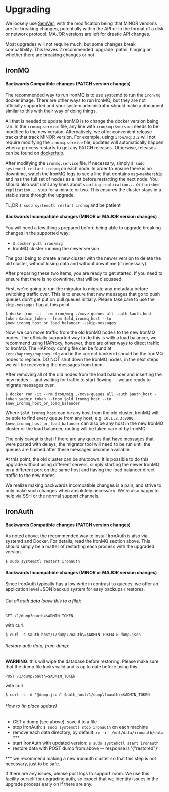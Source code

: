 # Upgrading

We loosely use [SemVer](http://semver.org/), with the modification being that
MINOR versions are for breaking changes, potentially within the API or in the
format of a disk or network protocol. MAJOR versions are left for drastic API
changes.

Most upgrades will not require much, but some changes break compatibility. This
leaves 2 recommended 'upgrade' paths, hinging on whether there are breaking
changes or not.

## IronMQ

#### Backwards Compatible changes (PATCH version changes)

The recommended way to run IronMQ is to use systemd to run the `iron/mq` docker
image. There are other ways to run IronMQ, but they are not officially supported
and your system administrator should make a document similar to this with their
way of doing things.

All that is needed to update IronMQ is to change the docker version being ran.
In the `ironmq.service` file, any line with `iron/mq:$version` needs to be
modified to the new version. Alternatively, we offer convenient release tracks
that track MINOR version. For example, using `iron/mq:3.2` will not require
modifying the `ironmq.service` file, updates will automatically happen when a
process restarts to get any PATCH releases. Otherwise, releases can be found
on [dockerhub](https://hub.docker.com/r/iron/mq/tags/).

After modifying the `ironmq.service` file, if necessary, simply `$ sudo systemctl
restart ironmq` on each node. In order to ensure there is no downtime, watch the
IronMQ logs to see a line that contains `msg=membership` and has the full set of
nodes as a list before restarting the next node. You should also wait until any
lines about `starting replication...` or `finished replication...` stop for a
minute or two. This ensures the cluster stays in a stable state through the
upgrade.

TL;DR `$ sudo systemctl restart ironmq` and be patient

#### Backwards Incompatible changes (MINOR or MAJOR version changes)

You will need a few things prepared before being able to upgrade breaking
changes in the supported way:

* `$ docker pull iron/mig`
* IronMQ cluster running the newer version

The goal being to create a new cluster with the newer version to delete the old
cluster, without losing data and without downtime (if necessary).

After preparing these two items, you are ready to get started.
If you need to ensure that there is no downtime, that will be discussed.

First, we're going to run the migrator to migrate any metadata before switching
traffic over. This is to ensure that new messages that go to push queues don't
get put on pull queues initially. Please take care to use the `--skip-messages`
flag at this point.

`$ docker run -it --rm iron/mig ./move-queues all -auth $auth_host -token
$admin_token --from $old_ironmq_host --to $new_ironmq_host_or_load_balancer
--skip-messages`

Now, we can move traffic from the old IronMQ nodes to the new IronMQ nodes. The
officially supported way to do this is with a load balancer, we recommend using
HAProxy, however, there are other ways to direct traffic to IronMQ. The HAProxy
config file can be found at `/etc/haproxy/haproxy.cfg` and in the correct
backend should be the IronMQ nodes to replace. DO NOT shut down the IronMQ
nodes, in the next steps we will be recovering the messages from them.

After removing all of the old nodes from the load balancer and inserting the new
nodes -- and waiting for traffic to start flowing -- we are ready to migrate messages
over.

`$ docker run -it --rm iron/mig ./move-queues all -auth $auth_host -token
$admin_token --from $old_ironmq_host --to $new_ironmq_host_or_load_balancer`

Where `$old_ironmq_host` can be any host from the old cluster, IronMQ will be
able to find every queue from any host, e.g. `10.1.2.3:8080`.
`$new_ironmq_host_or_load_balancer` can also be any host in the new IronMQ
cluster or the load balancer, routing will be taken care of by IronMQ.

The only caveat is that if there are any queues that have messages that were
posted with delays, the migrator tool will need to be run until the queues are
flushed after these messages become available.

At this point, the old cluster can be shutdown. It is possible to do this
upgrade without using different servers, simply starting the newer IronMQ on a
different port on the same host and having the load balancer direct traffic to
the new nodes.

We realize making backwards incompatible changes is a pain, and strive to only
make such changes when absolutely necessary. We're also happy to help via SSH or
the normal support channels.

## IronAuth

#### Backwards Compatible changes (PATCH version changes)

As noted above, the recommended way to install IronAuth is also via systemd and
Docker. For details, read the IronMQ section above. This should simply be a matter of
restarting each process with the upgraded version.

`$ sudo systemctl restart ironauth`

#### Backwards Incompatible changes (MINOR or MAJOR version changes)

Since IronAuth typically has a low write in contrast to queues, we offer an
application level JSON backup system for easy backups / restores.

###### Get all auth data (save this to a file):

`GET /1/dump?oauth=$ADMIN_TOKEN`

with curl:

`$ curl -s $auth_host/1/dump\?oauth\=$ADMIN_TOKEN > dump.json`

###### Restore auth data, from dump:

__WARNING__: this will wipe the database before restoring. Please make sure that the
dump file looks valid and is up to date before using this.

`POST /1/dump?oauth=$ADMIN_TOKEN`

with curl:

`$ curl -s -d "@dump.json" $auth_host/1/dump\?oauth\=$ADMIN_TOKEN`

###### How to (in place update)

* GET a dump (see above), save it to a file
* stop IronAuth: `$ sudo systemctl stop ironauth` on each machine
* remove each data directory, by default: `rm -rf /mnt/data/ironauth/data` \*\*\*
* start IronAuth with updated version: `$ sudo systemctl start ironauth`
* restore data with POST dump from above -- response is '{"restored"}'

\*\*\* we recommend making a new ironauth cluster so that this step is not
necessary, just to be safe.

If there are any issues, please post logs to support room. We use this facility
ourself for upgrading auth, so expect that we identify issues in the upgrade
process early on if there are any.
